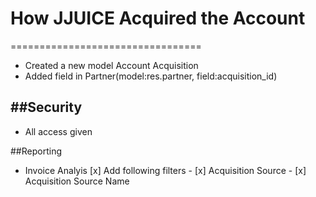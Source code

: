 # How JJUICE Acquired the Account
=================================

- Created a new model Account Acquisition
- Added field in Partner(model:res.partner, field:acquisition_id)

##Security 
----------
- All access given

##Reporting 

- Invoice Analyis
	[x] Add following filters
		- [x] Acquisition Source
		- [x] Acquisition Source Name


